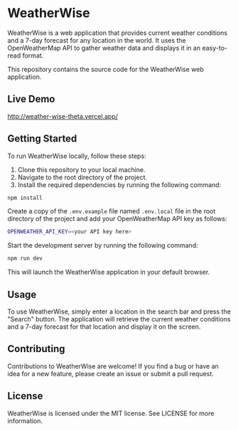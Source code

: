 # WeatherWise

WeatherWise is a web application that provides current weather conditions and a 7-day forecast for any location in the world. It uses the OpenWeatherMap API to gather weather data and displays it in an easy-to-read format.

This repository contains the source code for the WeatherWise web application.

## Live Demo

http://weather-wise-theta.vercel.app/

## Getting Started

To run WeatherWise locally, follow these steps:

1. Clone this repository to your local machine.
2. Navigate to the root directory of the project.
3. Install the required dependencies by running the following command:

```sh
npm install
```

Create a copy of the `.env.example` file named `.env.local` file in the root directory of the project and add your OpenWeatherMap API key as follows:

```sh
OPENWEATHER_API_KEY=<your API key here>
```

Start the development server by running the following command:

```sh
npm run dev
```

This will launch the WeatherWise application in your default browser.

## Usage

To use WeatherWise, simply enter a location in the search bar and press the "Search" button. The application will retrieve the current weather conditions and a 7-day forecast for that location and display it on the screen.

## Contributing

Contributions to WeatherWise are welcome! If you find a bug or have an idea for a new feature, please create an issue or submit a pull request.

## License

WeatherWise is licensed under the MIT license. See LICENSE for more information.
